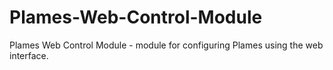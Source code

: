 # Plames-Web-Control-Module
Plames Web Control Module - module for configuring Plames using the web interface.

